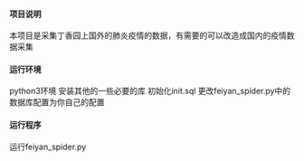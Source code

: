 #### 项目说明
本项目是采集丁香园上国外的肺炎疫情的数据，有需要的可以改造成国内的疫情数据采集

#### 运行环境
python3环境
安装其他的一些必要的库
初始化init.sql
更改feiyan_spider.py中的数据库配置为你自己的配置

#### 运行程序
运行feiyan_spider.py
